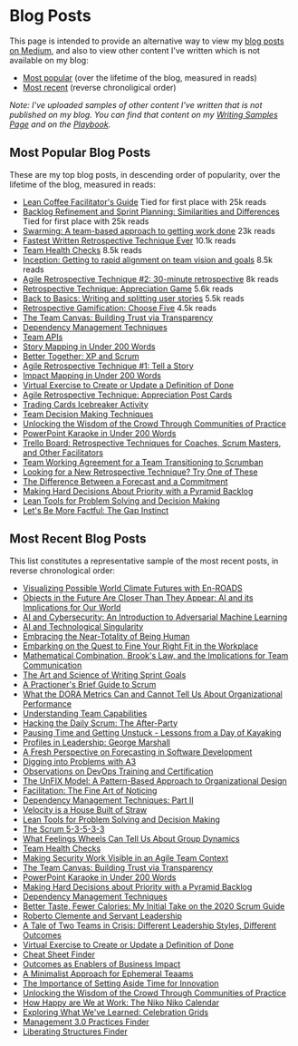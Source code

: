 # Blog Posts

This page is intended to provide an alternative way to view my [blog posts on Medium](https://medium.com/agile-outside-the-box), and also to view other content I've written which is not available on my blog:

+ [Most popular](#most-popular-blog-posts) (over the lifetime of the blog, measured in reads)
+ [Most recent](#most-recent-blog-posts) (reverse chronoligical order)

*Note: I've uploaded samples of other content I've written that is not published on my blog. You can find that content on my [Writing Samples Page](https://gphiliprogers.github.io/samples/) and on the [Playbook](https://gphiliprogers.github.io/playbook/).*

## Most Popular Blog Posts

These are my top blog posts, in descending order of popularity, over the lifetime of the blog, measured in reads:

+ [Lean Coffee Facilitator's Guide](https://medium.com/agile-outside-the-box/lean-coffee-facilitator-s-guide-d79d9f13d0a9) Tied for first place with 25k reads
+ [Backlog Refinement and Sprint Planning: Similarities and Differences](https://medium.com/agile-outside-the-box/backlog-refinement-and-sprint-planning-similarities-and-differences-d08761aca3ae) Tied for first place with 25k reads
+ [Swarming: A team-based approach to getting work done](https://medium.com/agile-outside-the-box/swarming-a-team-based-approach-to-getting-work-done-1434243f38b8) 23k reads
+ [Fastest Written Retrospective Technique Ever](https://medium.com/agile-outside-the-box/fastest-written-retrospective-technique-ever-33c69a1ffd1e) 10.1k reads
+ [Team Health Checks](https://medium.com/agile-outside-the-box/team-health-checks-b4874c15bd73) 8.5k reads 
+ [Inception: Getting to rapid alignment on team vision and goals](https://medium.com/agile-outside-the-box/inception-getting-to-rapid-alignment-on-team-vision-and-goals-47cc60b0cb9) 8.5k reads
+ [Agile Retrospective Technique #2: 30-minute retrospective](https://medium.com/agile-outside-the-box/agile-retrospective-technique-2-7db32640275d) 8k reads
+ [Retrospective Technique: Appreciation Game](https://medium.com/agile-outside-the-box/retrospective-technique-appreciation-game-ddb906ebbc2f) 5.6k reads
+ [Back to Basics: Writing and splitting user stories](https://medium.com/agile-outside-the-box/back-to-basics-writing-and-splitting-user-stories-8903a931499c) 5.5k reads
+ [Retrospective Gamification: Choose Five](https://medium.com/agile-outside-the-box/using-gamification-to-keep-retrospectives-fun-and-engaging-52c30c7fab8f) 4.5k reads
+ [The Team Canvas: Building Trust via Transparency](https://medium.com/agile-outside-the-box/the-team-canvas-building-trust-via-transparency-cf88ac05c66d)
+ [Dependency Management Techniques](https://medium.com/agile-outside-the-box/dependency-management-techniques-187f888a6aad)
+ [Team APIs](https://medium.com/agile-outside-the-box/team-apis-af2dbc1805e7)
+ [Story Mapping in Under 200 Words](https://medium.com/agile-outside-the-box/story-mapping-in-under-200-words-e61de2767f2e)
+ [Better Together: XP and Scrum](https://medium.com/agile-outside-the-box/better-together-xp-and-scrum-c69bf9bffcff)
+ [Agile Retrospective Technique #1: Tell a Story](https://medium.com/agile-outside-the-box/7cac5cb4302a)
+ [Impact Mapping in Under 200 Words](https://medium.com/agile-outside-the-box/impact-mapping-in-under-200-words-a7528bba901f)
+ [Virtual Exercise to Create or Update a Definition of Done](https://medium.com/agile-outside-the-box/virtual-exercise-to-create-or-update-a-definition-of-done-d774a9802bfc)
+ [Agile Retrospective Technique: Appreciation Post Cards](https://medium.com/agile-outside-the-box/retrospective-technique-appreciation-post-cards-e53ef3d67425)
+ [Trading Cards Icebreaker Activity](https://medium.com/agile-outside-the-box/trading-cards-ded2882ec437)
+ [Team Decision Making Techniques](https://medium.com/agile-outside-the-box/team-decision-making-techniques-80f2138ae31e)
+ [Unlocking the Wisdom of the Crowd Through Communities of Practice](https://medium.com/agile-outside-the-box/unlocking-the-wisdom-of-the-crowd-through-communities-of-practice-1fea61be1271)
+ [PowerPoint Karaoke in Under 200 Words](https://medium.com/agile-outside-the-box/powerpoint-karaoke-in-under-200-words-fb4ed934f067)
+ [Trello Board: Retrospective Techniques for Coaches, Scrum Masters, and Other Facilitators](https://medium.com/agile-outside-the-box/trello-board-retrospective-techniques-for-coaches-scrum-masters-and-other-facilitators-104e51bdb287)
+ [Team Working Agreement for a Team Transitioning to Scrumban](https://medium.com/agile-outside-the-box/team-working-agreement-for-a-team-transitioning-to-scrumban-8c197190e4c7)
+ [Looking for a New Retrospective Technique? Try One of These](https://medium.com/agile-outside-the-box/looking-for-a-new-retrospective-technique-try-one-of-these-19a109b1f1cd)
+ [The Difference Between a Forecast and a Commitment](https://medium.com/agile-outside-the-box/the-difference-between-a-forecast-and-a-commitment-f689308badc7)
+ [Making Hard Decisions About Priority with a Pyramid Backlog](https://medium.com/agile-outside-the-box/making-hard-decisions-about-priority-with-a-pyramid-backlog-5766c83fffc)
+ [Lean Tools for Problem Solving and Decision Making](https://medium.com/agile-outside-the-box/lean-tools-for-problem-solving-and-decision-making-3e0b48683d6c)
+ [Let's Be More Factful: The Gap Instinct](https://medium.com/agile-outside-the-box/lean-tools-for-problem-solving-and-decision-making-3e0b48683d6c)


## Most Recent Blog Posts

This list constitutes a representative sample of the most recent posts, in reverse chronological order:

+ [Visualizing Possible World Climate Futures with En-ROADS](https://medium.com/agile-outside-the-box/visualizing-possible-world-climate-futures-with-en-roads-80168229a4e2)
+ [Objects in the Future Are Closer Than They Appear: AI and its Implications for Our World](https://medium.com/agile-outside-the-box/objects-in-the-future-are-closer-than-they-appear-ai-and-its-implications-for-our-world-b7a47880e96e)
+ [AI and Cybersecurity: An Introduction to Adversarial Machine Learning](https://medium.com/agile-outside-the-box/ai-and-cybersecurity-an-introduction-to-adversarial-machine-learning-485932f73b03)
+ [AI and Technological Singularity](https://medium.com/agile-outside-the-box/ai-and-technological-singularity-2ef8aa222b67)
+ [Embracing the Near-Totality of Being Human](https://medium.com/agile-outside-the-box/experiencing-the-near-totality-of-being-human-db07f46c2c09)
+ [Embarking on the Quest to Fine Your Right Fit in the Workplace](https://medium.com/agile-outside-the-box/embarking-on-the-quest-to-find-your-right-fit-in-the-workplace-83eec95172ba)
+ [Mathematical Combination, Brook's Law, and the Implications for Team Communication](https://medium.com/agile-outside-the-box/mathematical-combination-brookss-law-and-the-implications-for-team-communication-fba1a717e8ed)
+ [The Art and Science of Writing Sprint Goals](https://medium.com/agile-outside-the-box/the-art-and-science-of-writing-sprint-goals-b6a042c270d)
+ [A Practioner's Brief Guide to Scrum](https://medium.com/agile-outside-the-box/a-practitioners-guide-to-scrum-14054181d9c7)
+ [What the DORA Metrics Can and Cannot Tell Us About Organizational Performance](https://medium.com/agile-outside-the-box/what-the-dora-metrics-can-and-cannot-tell-us-about-organizational-performance-60a1f84d5219)
+ [Understanding Team Capabilities](https://medium.com/p/be265163204f)
+ [Hacking the Daily Scrum: The After-Party](https://medium.com/p/5aa1aebe71c3)
+ [Pausing Time and Getting Unstuck - Lessons from a Day of Kayaking](https://medium.com/p/dad3ef3fd329)
+ [Profiles in Leadership: George Marshall](https://medium.com/p/ef92f5f9ca71)
+ [A Fresh Perspective on Forecasting in Software Development](https://medium.com/p/7c521c275146)
+ [Digging into Problems with A3](https://medium.com/p/8e45bd5ce085)
+ [Observations on DevOps Training and Certification](https://medium.com/p/1bd1078d12ea)
+ [The UnFIX Model: A Pattern-Based Approach to Organizational Design](https://medium.com/p/3ccfd0ff9b4b)
+ [Facilitation: The Fine Art of Noticing](https://medium.com/agile-outside-the-box/facilitation-the-fine-art-of-noticing-d89af9fcb4b0) 
+ [Dependency Management Techniques: Part II](https://medium.com/agile-outside-the-box/dependency-management-techniques-part-ii-3884e3d83d52) 
+ [Velocity is a House Built of Straw](https://medium.com/agile-outside-the-box/velocity-is-a-house-built-of-straw-aa6c21659d69)  
+ [Lean Tools for Problem Solving and Decision Making](https://medium.com/agile-outside-the-box/lean-tools-for-problem-solving-and-decision-making-3e0b48683d6c) 
+ [The Scrum 5-3-5-3-3](https://medium.com/agile-outside-the-box/understanding-scrum-the-scrum-5-3-5-3-3-d8c2553899df)
+ [What Feelings Wheels Can Tell Us About Group Dynamics](https://medium.com/agile-outside-the-box/what-feelings-wheels-can-tell-us-about-group-dynamics-ca7600197a57)    
+ [Team Health Checks](https://medium.com/agile-outside-the-box/team-health-checks-b4874c15bd73)  
+ [Making Security Work Visible in an Agile Team Context](https://medium.com/agile-outside-the-box/techniques-for-making-security-work-visible-in-an-agile-team-context-31fbf4e0465d)
+ [The Team Canvas: Building Trust via Transparency](https://medium.com/agile-outside-the-box/the-team-canvas-building-trust-via-transparency-cf88ac05c66d)
+ [PowerPoint Karaoke in Under 200 Words](https://medium.com/agile-outside-the-box/powerpoint-karaoke-in-under-200-words-fb4ed934f067)
+ [Making Hard Decisions about Priority with a Pyramid Backlog](https://medium.com/agile-outside-the-box/making-hard-decisions-about-priority-with-a-pyramid-backlog-5766c83fffc)
+ [Dependency Management Techniques](https://medium.com/agile-outside-the-box/dependency-management-techniques-187f888a6aad)
+ [Better Taste, Fewer Calories: My Initial Take on the 2020 Scrum Guide](https://medium.com/agile-outside-the-box/better-taste-fewer-calories-my-initial-take-on-the-2020-scrum-guide-15e2e5f9b1de)
+ [Roberto Clemente and Servant Leadership](https://medium.com/agile-outside-the-box/roberto-clemente-and-servant-leadership-bb50f202cfc1)
+ [A Tale of Two Teams in Crisis: Different Leadership Styles, Different Outcomes](https://medium.com/agile-outside-the-box/a-tale-of-two-teams-in-crisis-different-leadership-styles-different-outcomes-1fabaa61a319)
+ [Virtual Exercise to Create or Update a Definition of Done](https://medium.com/agile-outside-the-box/virtual-exercise-to-create-or-update-a-definition-of-done-d774a9802bfc)
+ [Cheat Sheet Finder](https://medium.com/agile-outside-the-box/cheat-sheet-finder-d6d241c5a34c)
+ [Outcomes as Enablers of Business Impact](https://medium.com/agile-outside-the-box/outcomes-as-enablers-of-business-impact-c228a5dbd29f)
+ [A Minimalist Approach for Ephemeral Teaams](https://medium.com/agile-outside-the-box/a-minimalist-approach-for-ephemeral-teams-bd73858093f8)
+ [The Importance of Setting Aside Time for Innovation](https://medium.com/agile-outside-the-box/the-importance-of-setting-aside-time-for-innovation-a6ec75aa556d)
+ [Unlocking the Wisdom of the Crowd Through Communities of Practice](https://medium.com/agile-outside-the-box/unlocking-the-wisdom-of-the-crowd-through-communities-of-practice-1fea61be1271)
+ [How Happy are We at Work: The Niko Niko Calendar](https://medium.com/agile-outside-the-box/how-happy-we-are-at-work-the-niko-niko-calendar-e053f048d58b)
+ [Exploring What We've Learned: Celebration Grids](https://medium.com/agile-outside-the-box/exploring-what-weve-learned-celebration-grids-c21149f02313)
+ [Management 3.0 Practices Finder](https://medium.com/agile-outside-the-box/management-3-0-practices-finder-a59d7dd924d0)
+ [Liberating Structures Finder](https://medium.com/agile-outside-the-box/liberating-structures-finder-f57af294053c)





